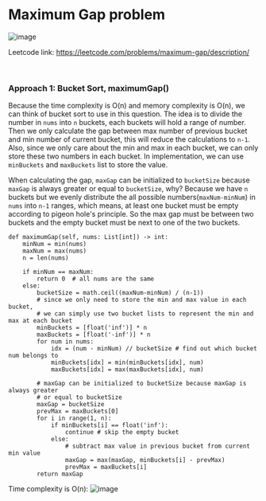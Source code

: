 # Maximum Gap problem
![image](https://user-images.githubusercontent.com/25105806/213358476-19b31534-7cbe-4807-9e69-e9add2e1cad3.png)


Leetcode link: https://leetcode.com/problems/maximum-gap/description/

<br />

### Approach 1: Bucket Sort, maximumGap()

Because the time complexity is O(n) and memory complexity is O(n), we can think of bucket sort to use in this question. The idea is to divide the number in `nums` into `n` buckets, each buckets will hold a range of number. Then we only calculate the gap between max number of previous bucket and min number of current bucket, this will reduce the calculations to `n-1`. Also, since we only care about the min and max in each bucket, we can only store these two numbers in each bucket. In implementation, we can use `minBuckets` and `maxBuckets` list to store the value.

When calculating the gap, `maxGap` can be initialized to `bucketSize` because `maxGap` is always greater or equal to `bucketSize`, why? Because we have `n` buckets but we evenly distribute the all possible numbers(`maxNum-minNum`) in `nums` into `n-1` ranges, which means, at least one bucket must be empty according to pigeon hole's principle. So the max gap must be between two buckets and the empty bucket must be next to one of the two buckets.

```python3
def maximumGap(self, nums: List[int]) -> int:
	minNum = min(nums)
	maxNum = max(nums)
	n = len(nums)

	if minNum == maxNum:
		return 0  # all nums are the same
	else:
		bucketSize = math.ceil((maxNum-minNum) / (n-1))
		# since we only need to store the min and max value in each bucket, 
		# we can simply use two bucket lists to represent the min and max at each bucket
		minBuckets = [float('inf')] * n
		maxBuckets = [float('-inf')] * n
		for num in nums:
			idx = (num - minNum) // bucketSize # find out which bucket num belongs to
			minBuckets[idx] = min(minBuckets[idx], num)
			maxBuckets[idx] = max(maxBuckets[idx], num)

		# maxGap can be initialized to bucketSize because maxGap is always greater 
		# or equal to bucketSize
		maxGap = bucketSize 
		prevMax = maxBuckets[0]
		for i in range(1, n):
			if minBuckets[i] == float('inf'):
				continue # skip the empty bucket
			else:
				# subtract max value in previous bucket from current min value 
				maxGap = max(maxGap, minBuckets[i] - prevMax)
				prevMax = maxBuckets[i]
		return maxGap
```

Time complexity is O(n): ![image](https://user-images.githubusercontent.com/25105806/213359481-ea529735-e601-46b2-b26f-622469cff80c.png)
